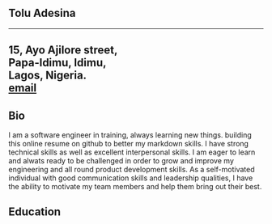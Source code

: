 ## Tolu Adesina  

-----------------------
15, Ayo Ajilore street,  
Papa-Idimu, Idimu,  
Lagos, Nigeria.  
[email](tadesina90@gmail.com)  
------------------------

Bio
---
I am a software engineer in training, always learning new things. building this online resume on github to better my markdown skills. I have strong technical skills as well as excellent interpersonal skills. I am eager to learn and alwats ready to be challenged in order to grow and improve my engineering and all round product development skills. As a self-motivated individual with good communication skills and leadership qualities, I have the ability to motivate my team members and help them bring out their best.  


Education
---------


